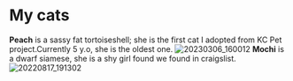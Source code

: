 My cats
=========
**Peach** is a sassy fat tortoiseshell; she is the first cat I adopted from KC Pet project.Currently 5 y.o, she is the oldest one. 
![20230306_160012](https://user-images.githubusercontent.com/123142971/225984247-0b2d3748-89d4-4fc7-a29b-d6f3e8422205.jpg)
**Mochi** is a dwarf siamese, she is a shy girl found we found in craigslist.  ![20220817_191302](https://user-images.githubusercontent.com/123142971/225985197-3fae4b96-cb4d-4935-ac98-6bfa22b888d3.jpg)
